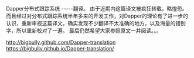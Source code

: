 ﻿Dapper分布式跟踪系统
	-----翻译。
由于近期内这篇译文被疯狂转载，略惶恐。而且经过对分布式跟踪系统半年多来的开发工作，对Dapper的理论有了进一步的认识，重新审视这篇译文，确实发现不少翻译不太准确的地方，以及海量的错别字，所以重新校对了一遍。
最后仍然希望大家参照原文一并阅读。。。

[http://bigbully.github.com/Dapper-translation
](https://bigbully.github.io/Dapper-translation/)https://bigbully.github.io/Dapper-translation/
